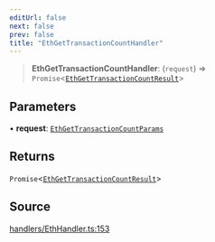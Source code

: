 ```yaml
---
editUrl: false
next: false
prev: false
title: "EthGetTransactionCountHandler"
---
```


> **EthGetTransactionCountHandler**: (`request`) => `Promise`\<[`EthGetTransactionCountResult`](/reference/tevm/actions-types/type-aliases/ethgettransactioncountresult/)\>

## Parameters

• **request**: [`EthGetTransactionCountParams`](/reference/tevm/actions-types/type-aliases/ethgettransactioncountparams/)

## Returns

`Promise`\<[`EthGetTransactionCountResult`](/reference/tevm/actions-types/type-aliases/ethgettransactioncountresult/)\>

## Source

[handlers/EthHandler.ts:153](https://github.com/evmts/tevm-monorepo/blob/main/packages/actions-types/src/handlers/EthHandler.ts#L153)
